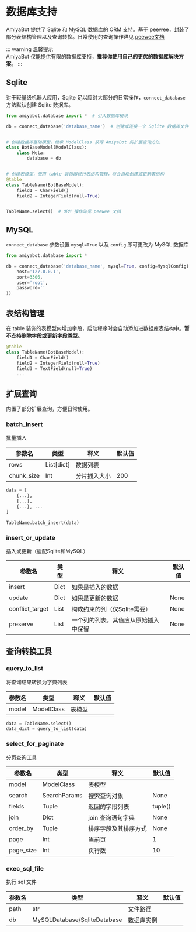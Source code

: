 # 数据库支持

AmiyaBot 提供了 Sqlite 和 MySQL 数据库的 ORM
支持。基于 [peewee](https://github.com/coleifer/peewee)，封装了部分表结构管理以及查询转换。日常使用的查询操作详见 [peewee文档](http://docs.peewee-orm.com/)

::: warning 温馨提示<br>
AmiyaBot 仅能提供有限的数据库支持，**推荐你使用自己的更优的数据库解决方案**。
:::

## Sqlite

对于轻量级机器人应用，Sqlite 足以应对大部分的日常操作，`connect_database` 方法默认创建 Sqlite 数据库。

```python
from amiyabot.database import *  # 引入数据库模块

db = connect_database('database_name')  # 创建或连接一个 Sqlite 数据库文件


# 创建数据库基础模型，继承 ModelClass 获得 AmiyaBot 的扩展查询方法
class BotBaseModel(ModelClass):
    class Meta:
        database = db


# 创建表模型，使用 table 装饰器进行表结构管理，将会自动创建或更新表结构
@table
class TableName(BotBaseModel):
    field1 = CharField()
    field2 = IntegerField(null=True)


TableName.select()  # ORM 操作详见 peewee 文档
```

## MySQL

`connect_database` 参数设置 `mysql=True` 以及 `config` 即可更改为 MySQL 数据库

```python
from amiyabot.database import *

db = connect_database('database_name', mysql=True, config=MysqlConfig(
    host='127.0.0.1',
    port=3306,
    user='root',
    password=''
))
```

## 表结构管理

在 table 装饰的表模型内增加字段，启动程序时会自动添加进数据库表结构中。**暂不支持删除字段或更新字段类型。**

```python
@table
class TableName(BotBaseModel):
    field1 = CharField()
    field2 = IntegerField(null=True)
    field3 = TextField(null=True)
    ...
```

## 扩展查询

内置了部分扩展查询，方便日常使用。

### batch_insert

批量插入

| 参数名        | 类型          | 释义     | 默认值 |
|------------|-------------|--------|-----|
| rows       | List\[dict] | 数据列表   |     |
| chunk_size | Int         | 分片插入大小 | 200 |

```python
data = [
    {...},
    {...},
    {...}, ...
]

TableName.batch_insert(data)
```

### insert_or_update

插入或更新（适配Sqlite和MySQL）

| 参数名             | 类型   | 释义                 | 默认值  |
|-----------------|------|--------------------|------|
| insert          | Dict | 如果是插入的数据           |      |
| update          | Dict | 如果是更新的数据           | None |
| conflict_target | List | 构成约束的列（仅Sqlite需要）  | None |
| preserve        | List | 一个列的列表，其值应从原始插入中保留 | None |

## 查询转换工具

### query_to_list

将查询结果转换为字典列表

| 参数名       | 类型           | 释义          | 默认值     |
|-----------|--------------|-------------|---------|
| model     | ModelClass   | 表模型         |         |

```python
data = TableName.select()
data_dict = query_to_list(data)
```

### select_for_paginate

分页查询工具

| 参数名       | 类型           | 释义          | 默认值     |
|-----------|--------------|-------------|---------|
| model     | ModelClass   | 表模型         |         |
| search    | SearchParams | 搜索查询对象      | None    |
| fields    | Tuple        | 返回的字段列表     | tuple() |
| join      | Dict         | join 查询语句字典 | None    |
| order_by  | Tuple        | 排序字段及其排序方式  | None    |
| page      | Int          | 当前页         | 1       |
| page_size | Int          | 页行数         | 10      |

### exec_sql_file

执行 sql 文件

| 参数名  | 类型                           | 释义    | 默认值 |
|------|------------------------------|-------|-----|
| path | str                          | 文件路径  |     |
| db   | MySQLDatabase/SqliteDatabase | 数据库实例 |     |
